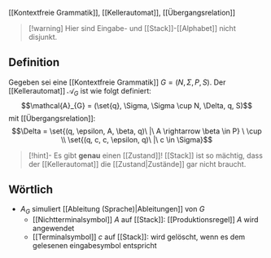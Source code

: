 [[Kontextfreie Grammatik]], [[Kellerautomat]], [[Übergangsrelation]]

> [!warning] Hier sind Eingabe- und [[Stack]]-[[Alphabet]] nicht disjunkt.

## Definition
Gegeben sei eine [[Kontextfreie Grammatik]] $G = (N, \Sigma, P, S)$. 
Der [[Kellerautomat]] $\mathcal{A}_{G}$ ist wie folgt definiert:
$$\mathcal{A}_{G} = (\set{q}, \Sigma, \Sigma \cup N, \Delta, q, S)$$
mit [[Übergangsrelation]]:
$$\Delta = \set{(q, \epsilon, A, \beta, q)\ |\ A \rightarrow \beta \in P} \ \cup \\ \set{(q, c, c, \epsilon, q)\ |\ c \in \Sigma}$$

> [!hint]- Es gibt **genau** einen [[Zustand]]!
> [[Stack]] ist so mächtig, dass der [[Kellerautomat]] die [[Zustand|Zustände]] gar nicht braucht.

## Wörtlich
- $A_{G}$ simuliert [[Ableitung (Sprache)|Ableitungen]] von $G$
	- [[Nichtterminalsymbol]] $A$ auf [[Stack]]: [[Produktionsregel]] $A$ wird angewendet
	- [[Terminalsymbol]] $c$ auf [[Stack]]: wird gelöscht, wenn es dem gelesenen eingabesymbol entspricht


